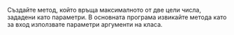 Създайте метод, който връща максималното от две цели числа, зададени като параметри. В основната програма извикайте метода като за вход използвате параметри аргументи на класа. 
